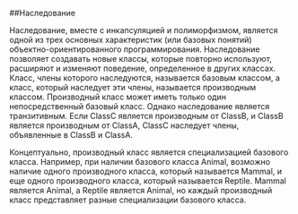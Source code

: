 ##Наследование

Наследование, вместе с инкапсуляцией и полиморфизмом, является одной из трех основных характеристик (или базовых понятий) объектно-ориентированного программирования. Наследование позволяет создавать новые классы, которые повторно используют, расширяют и изменяют поведение, определенное в других классах. Класс, члены которого наследуются, называется базовым классом, а класс, который наследует эти члены, называется производным классом. Производный класс может иметь только один непосредственный базовый класс. Однако наследование является транзитивным. Если ClassC является производным от ClassB, и ClassB является производным от ClassA, ClassC наследует члены, объявленные в ClassB и ClassA.

Концептуально, производный класс является специализацией базового класса. Например, при наличии базового класса Animal, возможно наличие одного производного класса, который называется Mammal, и еще одного производного класса, который называется Reptile. Mammal является Animal, а Reptile является Animal, но каждый производный класс представляет разные специализации базового класса.